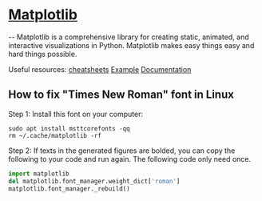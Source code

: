 # [Matplotlib](https://matplotlib.org/)
--
Matplotlib is a comprehensive library for creating static, animated, and interactive visualizations in Python. Matplotlib makes easy things easy and hard things possible. 

Useful resources:
[cheatsheets](https://matplotlib.org/cheatsheets/)
[Example](https://matplotlib.org/stable/plot_types/index.html)
[Documentation](https://matplotlib.org/stable/index.html)

## How to fix "Times New Roman" font in Linux 

Step 1: Install this font on your computer:

```shell
sudo apt install msttcorefonts -qq
rm ~/.cache/matplotlib -rf
```

Step 2: If texts in the generated figures are bolded, you can copy the following to your code and run again. 
The following code only need once. 

```python
import matplotlib
del matplotlib.font_manager.weight_dict['roman']
matplotlib.font_manager._rebuild()
```